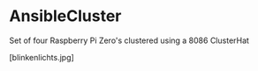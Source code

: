 # AnsibleCluster
Set of four Raspberry Pi Zero's clustered using a 8086 ClusterHat

[blinkenlichts.jpg]
